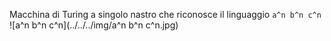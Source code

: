 Macchina di Turing a singolo nastro che riconosce il linguaggio `a^n b^n c^n`
![a^n b^n c^n](../../../img/a^n b^n c^n.jpg)
